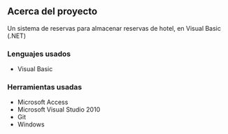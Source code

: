 ## **Acerca del proyecto**

Un sistema de reservas para almacenar reservas de hotel, en Visual Basic (.NET)

### **Lenguajes usados**

- Visual Basic

### **Herramientas usadas** 

- Microsoft Access
- Microsoft Visual Studio 2010
- Git
- Windows

